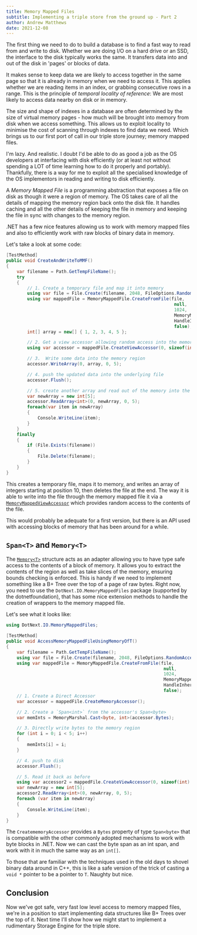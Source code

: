 ```yaml
---
title: Memory Mapped Files
subtitle: Implementing a triple store from the ground up - Part 2
author: Andrew Matthews
date: 2021-12-08
---
```


The first thing we need to do to build a database is to find a fast way to read
from and write to disk.  Whether we are doing I/O on a hard drive or an SSD, the
interface to the disk typically works the same.  It transfers data into and out
of the disk in 'pages' or blocks of data.

It makes sense to keep data we are likely to access together in the same page so
that it is already in memory when we need to access it.  This applies whether we
are reading items in an index, or grabbing consecutive rows in a range.  This is
the principle of *temporal locality of reference*: We are most likely to access
data nearby on disk or in memory.

The size and shape of indexes in a database are often determined by the size of
virtual memory pages - how much will be brought into memory from disk when we
access something.  This allows us to exploit locality to minimise the cost of
scanning through indexes to find data we need.  Which brings us to our first
port of call in our triple store journey; memory mapped files.

I'm lazy.  And realistic.  I doubt I'd be able to do as good a job as the OS
developers at interfacing with disk efficiently (or at least not without
spending a LOT of time learning how to do it properly and portably).
Thankfully, there is a way for me to exploit all the specialised knowledge of
the OS implementors in reading and writing to disk efficiently.

A *Memory Mapped File* is a programming abstraction that exposes a file on disk
as though it were a region of memory.  The OS takes care of all the details of
mapping the memory region back onto the disk file.  It handles caching and all
the other details of keeping the file in memory and keeping the file in sync
with changes to the memory region.

.NET has a few nice features allowing us to work with memory mapped files and
also to efficiently work with raw blocks of binary data in memory.

Let's take a look at some code:

```csharp
[TestMethod]
public void CreateAndWriteToMMF()
{
    var filename = Path.GetTempFileName();
    try
    {
        // 1. Create a temporary file and map it into memory
        using var file = File.Create(filename, 2048, FileOptions.RandomAccess);
        using var mappedFile = MemoryMappedFile.CreateFromFile(file,
                                                                null,
                                                                1024,
                                                                MemoryMappedFileAccess.ReadWrite,
                                                                HandleInheritability.None,
                                                                false);
        int[] array = new[] { 1, 2, 3, 4, 5 };

        // 2. Get a view accessor allowing random access into the memory view of the file
        using var accessor = mappedFile.CreateViewAccessor(0, sizeof(int) * array.Length);

        // 3.  Write some data into the memory region
        accessor.WriteArray(0, array, 0, 5);

        // 4. push the updated data into the underlying file
        accessor.Flush();

        // 5. create another array and read out of the memory into the array
        var newArray = new int[5];
        accessor.ReadArray<int>(0, newArray, 0, 5);
        foreach(var item in newArray)
        {
            Console.WriteLine(item);
        }
    }
    finally
    {
        if (File.Exists(filename))
        {
            File.Delete(filename);
        }
    }
}
```

This creates a temporary file, maps it to memory, and writes an array of
integers starting at position 10, then deletes the file at the end.  The way it
is able to write into the file through the memory mapped file it via a
[`MemoryMappedViewAccessor`](https://docs.microsoft.com/en-us/dotnet/api/system.io.memorymappedfiles.memorymappedviewaccessor?view=net-6.0)
which provides random access to the contents of the file.

This would probably be adequate for a first version, but there is an API used
with accessing blocks of memory that has been around for a while.

## `Span<T>` and `Memory<T>`

The
[`Memory<T>`](https://docs.microsoft.com/en-us/dotnet/standard/memory-and-spans/memory-t-usage-guidelines)
structure acts as an adapter allowing you to have type safe access to the
contents of a block of memory.  It allows you to extract the contents of the
region as well as take slices of the memory, ensuring bounds checking is
enforced.  This is handy if we need to implement something like a B+ Tree over
the top of a page of raw bytes.  Right now, you need to use the
`DotNext.IO.MemoryMappedFiles` package (supported by the dotnetfoundation), that
has some nice extension methods to handle the creation of wrappers to the memory
mapped file.

Let's see what it looks like:

```csharp
using DotNext.IO.MemoryMappedFiles;

[TestMethod]
public void AccessMemoryMappedFileUsingMemoryOfT()
{
    var filename = Path.GetTempFileName();
    using var file = File.Create(filename, 2048, FileOptions.RandomAccess);
    using var mappedFile = MemoryMappedFile.CreateFromFile(file,
                                                            null,
                                                            1024,
                                                            MemoryMappedFileAccess.ReadWrite,
                                                            HandleInheritability.None,
                                                            false);
    // 1. Create a Direct Accessor
    var accessor = mappedFile.CreateMemoryAccessor();

    // 2. Create a `Span<int>` from the accessor's Span<byte>
    var memInts = MemoryMarshal.Cast<byte, int>(accessor.Bytes);

    // 3. Directly write bytes to the memory region
    for (int i = 0; i < 5; i++)
    {
        memInts[i] = i;
    }

    // 4. push to disk
    accessor.Flush();

    // 5. Read it back as before
    using var accessor2 = mappedFile.CreateViewAccessor(0, sizeof(int) * 10);
    var newArray = new int[5];
    accessor2.ReadArray<int>(0, newArray, 0, 5);
    foreach (var item in newArray)
    {
        Console.WriteLine(item);
    }
}
```

The `CreatememoryAccessor` provides a `Bytes` property of type `Span<byte>` that
is compatible with the other commonly adopted mechanisms to work with byte
blocks in .NET.  Now we can cast the byte span as an int span, and work with it
in much the same way as an `int[]`.

To those that are familiar with the techniques used in the old days to shovel
binary data around in C++, this is like a safe version of the trick of casting a
`void *` pointer to be a pointer to `T`.  Naughty but nice.

## Conclusion

Now we've got safe, very fast low level access to memory mapped files, we're in
a position to start implementing data structures like B+ Trees over the top of
it.  Next time I'll show how we might start to implement a rudimentary Storage
Engine for the triple store.

